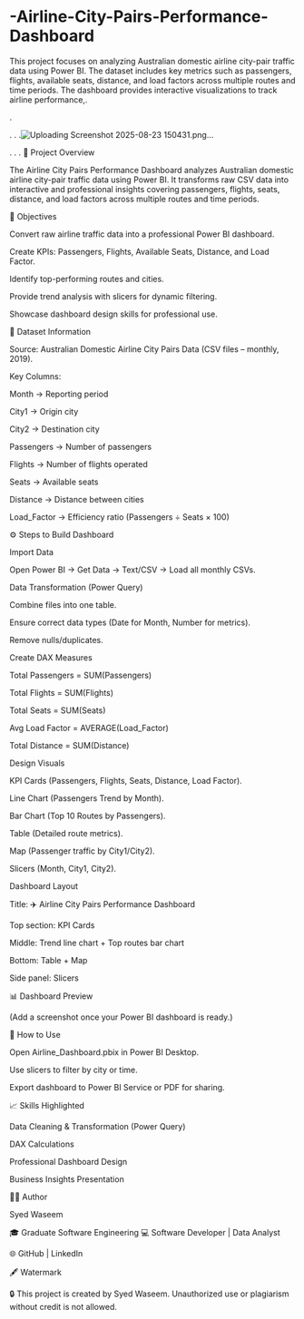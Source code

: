 # -Airline-City-Pairs-Performance-Dashboard
This project focuses on analyzing Australian domestic airline city-pair traffic data using Power BI. The dataset includes key metrics such as passengers, flights, available seats, distance, and load factors across multiple routes and time periods. The dashboard provides interactive visualizations to track airline performance,.

.


.
.
.![Uploading Screenshot 2025-08-23 150431.png…]()

.
.
.
📌 Project Overview

The Airline City Pairs Performance Dashboard analyzes Australian domestic airline city-pair traffic data using Power BI.
It transforms raw CSV data into interactive and professional insights covering passengers, flights, seats, distance, and load factors across multiple routes and time periods.

🎯 Objectives

Convert raw airline traffic data into a professional Power BI dashboard.

Create KPIs: Passengers, Flights, Available Seats, Distance, and Load Factor.

Identify top-performing routes and cities.

Provide trend analysis with slicers for dynamic filtering.

Showcase dashboard design skills for professional use.

📂 Dataset Information

Source: Australian Domestic Airline City Pairs Data (CSV files – monthly, 2019).

Key Columns:

Month → Reporting period

City1 → Origin city

City2 → Destination city

Passengers → Number of passengers

Flights → Number of flights operated

Seats → Available seats

Distance → Distance between cities

Load_Factor → Efficiency ratio (Passengers ÷ Seats × 100)

⚙️ Steps to Build Dashboard

Import Data

Open Power BI → Get Data → Text/CSV → Load all monthly CSVs.

Data Transformation (Power Query)

Combine files into one table.

Ensure correct data types (Date for Month, Number for metrics).

Remove nulls/duplicates.

Create DAX Measures

Total Passengers = SUM(Passengers)

Total Flights = SUM(Flights)

Total Seats = SUM(Seats)

Avg Load Factor = AVERAGE(Load_Factor)

Total Distance = SUM(Distance)

Design Visuals

KPI Cards (Passengers, Flights, Seats, Distance, Load Factor).

Line Chart (Passengers Trend by Month).

Bar Chart (Top 10 Routes by Passengers).

Table (Detailed route metrics).

Map (Passenger traffic by City1/City2).

Slicers (Month, City1, City2).

Dashboard Layout

Title: ✈️ Airline City Pairs Performance Dashboard

Top section: KPI Cards

Middle: Trend line chart + Top routes bar chart

Bottom: Table + Map

Side panel: Slicers

📊 Dashboard Preview

(Add a screenshot once your Power BI dashboard is ready.)

🚀 How to Use

Open Airline_Dashboard.pbix in Power BI Desktop.

Use slicers to filter by city or time.

Export dashboard to Power BI Service or PDF for sharing.

📈 Skills Highlighted

Data Cleaning & Transformation (Power Query)

DAX Calculations

Professional Dashboard Design

Business Insights Presentation

👨‍💻 Author

Syed Waseem

🎓 Graduate Software Engineering 
💻 Software Developer | Data Analyst

🌐 GitHub
 | LinkedIn
 
🖋️ Watermark

🔒 This project is created by Syed Waseem. Unauthorized use or plagiarism without credit is not allowed.
